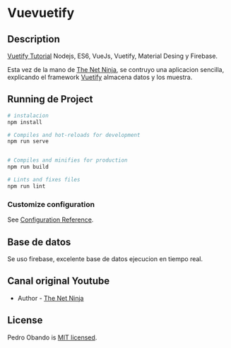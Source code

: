 # Vuevuetify

## Description

[Vuetify Tutorial](https://www.youtube.com/watch?v=2uZYKcKHgU0) Nodejs, ES6, VueJs, Vuetify, Material Desing y Firebase.

Esta vez de la mano de [The Net Ninja](https://www.youtube.com/channel/UCW5YeuERMmlnqo4oq8vwUpg), se contruyo una aplicacion sencilla, explicando el framework [Vuetify](https://vuetifyjs.com/en/)  almacena datos y los muestra.


## Running de Project
```bash
# instalacion
npm install

# Compiles and hot-reloads for development
npm run serve


# Compiles and minifies for production
npm run build

# Lints and fixes files
npm run lint
```

### Customize configuration
See [Configuration Reference](https://cli.vuejs.org/config/).

## Base de datos
Se uso firebase, excelente base de datos ejecucion en tiempo real.

## Canal original Youtube
- Author - [The Net Ninja](https://www.youtube.com/channel/UCW5YeuERMmlnqo4oq8vwUpg)

## License
  Pedro Obando is [MIT licensed](LICENSE).
